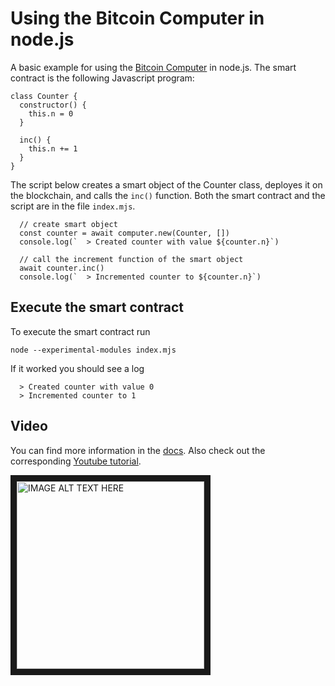 # Using the Bitcoin Computer in node.js

A basic example for using the [Bitcoin Computer](http://www.bitcoincomputer.io) in node.js. The smart contract is the following Javascript program:

````
class Counter {
  constructor() {
    this.n = 0
  }

  inc() {
    this.n += 1
  }
}
````

The script below creates a smart object of the Counter class, deployes it on the blockchain, and calls the ``inc()`` function. Both the smart contract and the script are in the file ``index.mjs``.

````
  // create smart object
  const counter = await computer.new(Counter, [])
  console.log(`  > Created counter with value ${counter.n}`)

  // call the increment function of the smart object
  await counter.inc()
  console.log(`  > Incremented counter to ${counter.n}`)
````

## Execute the smart contract

To execute the smart contract run
````
node --experimental-modules index.mjs
````

If it worked you should see a log
````
  > Created counter with value 0
  > Incremented counter to 1
````

## Video

You can find more information in the [docs](https://bitcoin-computer.gitbook.io/docs/). Also check out the corresponding [Youtube tutorial](https://www.youtube.com/watch?v=51ZFe_8mSPw).

<a href="http://www.youtube.com/watch?feature=player_embedded&v=51ZFe_8mSPw
" target="_blank"><img src="http://img.youtube.com/vi/51ZFe_8mSPw/0.jpg"
alt="IMAGE ALT TEXT HERE" width="300" border="10" /></a>
